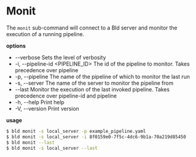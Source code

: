 # Monit
The `monit` sub-command will connect to a Bld server and monitor the execution of a running pipeline.

__options__
* --verbose                    Sets the level of verbosity
* -i, --pipeline-id <PIPELINE_ID>  The id of the pipeline to monitor. Takes precedence over pipeline
* -p, --pipeline <PIPELINE>        The name of the pipeline of which to monitor the last run
* -s, --server <SERVER>            The name of the server to monitor the pipeline from
* --last                       Monitor the execution of the last invoked pipeline. Takes precedence over pipeline-id and pipeline
* -h, --help                       Print help
* -V, --version                    Print version

__usage__
```bash
$ bld monit -s local_server -p example_pipeline.yaml
$ bld monit -s local_server -i 8f0159e0-7f5c-4dc6-9b1a-70a219d85450
$ bld monit --last
$ bld monit -s local_server --last
```
